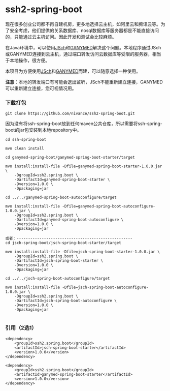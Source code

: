 # ssh2-spring-boot
现在很多创业公司都不再自建机房，更多地选择云主机，如阿里云和腾讯云等。为了安全考虑，他们提供的关系数据库、nosql数据库等服务器都是不能直接访问的，只能通过云主机访问。因此开发和测试会比较麻烦。

在Java环境中，可以使用[JSch](http://www.jcraft.com/jsch/)和[GANYMED](https://www.cleondris.com/opensource/ssh2/)解决这个问题。本地程序通过JSch或GANYMED连接到云主机，通过端口转发访问云数据库等受限的服务器，相当于本地操作，很方便。

本项目为方便使用[JSch](http://www.jcraft.com/jsch/)和[GANYMED](https://www.cleondris.com/opensource/ssh2/)而建，可以随意选择一种使用。


**注意**：本地的转发端口有可能会退出监听，JSch不能重新建立连接，GANYMED可以重新建立连接，您可视情况用。


### 下载打包 

```
git clone https://github.com/nivance/ssh2-spring-boot.git
```

因为没有将ssh-spring-boot放到任何maven公共仓库，所以需要将ssh-spring-boot的jar包安装到本地repository中。
```
cd ssh-spring-boot

mvn clean install

cd ganymed-spring-boot/ganymed-spring-boot-starter/target

mvn install:install-file -Dfile=ganymed-spring-boot-starter-1.0.0.jar \
	-DgroupId=ssh2.spring.boot \
	-DartifactId=ganymed-spring-boot-starter \ 
	-Dversion=1.0.0 \
	-Dpackaging=jar
	
cd ../../ganymed-spring-boot-autoconfigure/target

mvn install:install-file -Dfile=ganymed-spring-boot-autoconfigure-1.0.0.jar \
	-DgroupId=ssh2.spring.boot \
	-DartifactId=ganymed-spring-boot-autoconfigure \ 
	-Dversion=1.0.0 \
	-Dpackaging=jar

或者：---------------------------------------------------
cd jsch-spring-boot/jsch-spring-boot-starter/target

mvn install:install-file -Dfile=jsch-spring-boot-starter-1.0.0.jar \
	-DgroupId=ssh2.spring.boot \
	-DartifactId=jsch-spring-boot-starter \
	-Dversion=1.0.0 \
	-Dpackaging=jar
	
cd ../../jsch-spring-boot-autoconfigure/target

mvn install:install-file -Dfile=jsch-spring-boot-autoconfigure-1.0.0.jar \
	-DgroupId=ssh2.spring.boot \
	-DartifactId=jsch-spring-boot-autoconfigure \ 
	-Dversion=1.0.0 \
	-Dpackaging=jar
		
```

### 引用（2选1）
```
<dependency>
	<groupId>ssh2.spring.boot</groupId>
	<artifactId>jsch-spring-boot-starter</artifactId>
	<version>1.0.0</version>
</dependency>

<dependency>
	<groupId>ssh2.spring.boot</groupId>
	<artifactId>ganymed-spring-boot-starter</artifactId>
	<version>1.0.0</version>
</dependency>
```